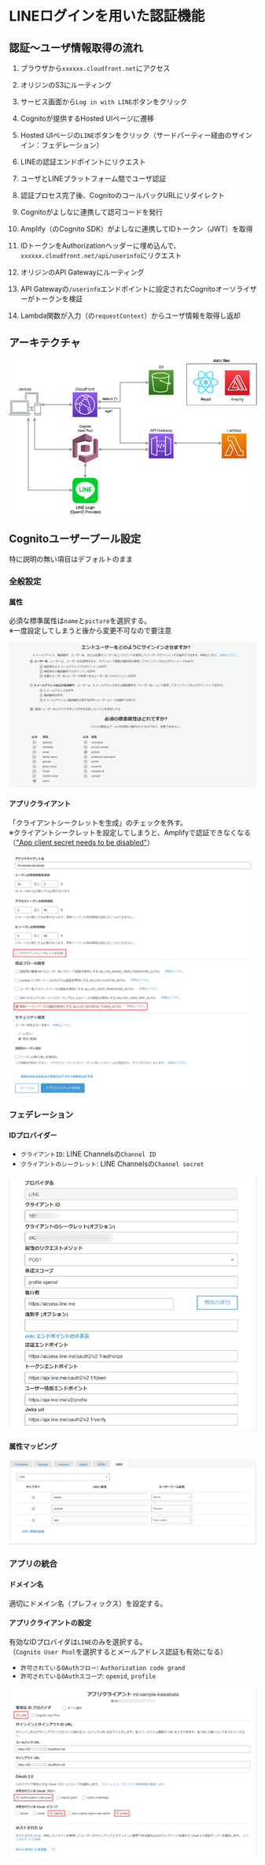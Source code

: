 # LINEログインを用いた認証機能

## 認証〜ユーザ情報取得の流れ

1. ブラウザから`xxxxxx.cloudfront.net`にアクセス

2. オリジンのS3にルーティング

3. サービス画面から`Log in with LINE`ボタンをクリック

4. Cognitoが提供するHosted UIページに遷移

5. Hosted UIページの`LINE`ボタンをクリック（サードパーティー経由のサインイン：フェデレーション）

6. LINEの認証エンドポイントにリクエスト

7. ユーザとLINEプラットフォーム間でユーザ認証

8. 認証プロセス完了後、CognitoのコールバックURLにリダイレクト

9. Cognitoがよしなに連携して認可コードを発行

10. Amplify（のCognito SDK）がよしなに連携してIDトークン（JWT）を取得

11. IDトークンをAuthorizationヘッダーに埋め込んで、`xxxxxx.cloudfront.net/api/userinfo`にリクエスト

12. オリジンのAPI Gatewayにルーティング

13. API Gatewayの`/userinfo`エンドポイントに設定されたCognitoオーソライザーがトークンを検証

14. Lambda関数が入力（の`requestContext`）からユーザ情報を取得し返却

## アーキテクチャ

![LINE Login Architecture](./image/line-login.drawio.png)

## Cognitoユーザープール設定
特に説明の無い項目はデフォルトのまま

### 全般設定

#### 属性
必須な標準属性は`name`と`picture`を選択する。  
※一度設定してしまうと後から変更不可なので要注意

![属性](./image/cognito_attributes.png)

#### アプリクライアント
「クライアントシークレットを生成」のチェックを外す。  
※クライアントシークレットを設定してしまうと、Amplifyで認証できなくなる（["App client secret needs to be disabled"](https://docs.amplify.aws/lib/client-configuration/configuring-amplify-categories/q/platform/js/#authentication-amazon-cognito)）

![アプリクライアント](./image/cognito_app-clients.png)

### フェデレーション

#### IDプロバイダー

- `クライアントID`: LINE Channelsの`Channel ID`
- `クライアントのシークレット`: LINE Channelsの`Channel secret`

![IDプロバイダー](./image/cognito_identity-providers.png)

#### 属性マッピング

![属性マッピング](./image/cognito_attribute-mapping.png)

### アプリの統合

#### ドメイン名
適切にドメイン名（プレフィックス）を設定する。

#### アプリクライアントの設定
有効なIDプロバイダは`LINE`のみを選択する。  
（`Cognito User Pool`を選択するとメールアドレス認証も有効になる）

- `許可されているOAuthフロー`: `Authorization code grand`
- `許可されているOAuthスコープ`: `openid`, `profile`

![アプリクライアントの設定](./image/cognito_app-client-settings.png)
